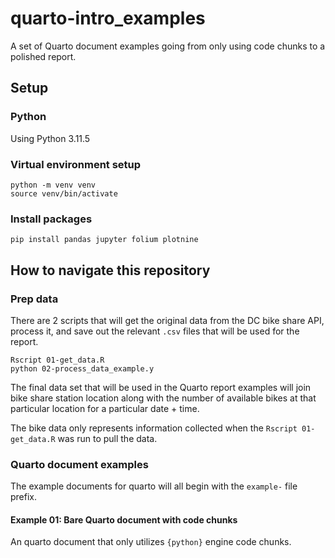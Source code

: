 # quarto-intro_examples

A set of Quarto document examples going from only using code chunks to a polished report.

## Setup

### Python

Using Python 3.11.5

### Virtual environment setup

```shell
python -m venv venv
source venv/bin/activate
```

### Install packages

```shell
pip install pandas jupyter folium plotnine
```

## How to navigate this repository

### Prep data

There are 2 scripts that will
get the original data from the DC bike share API,
process it,
and save out the relevant `.csv` files that will be used for the report.

```shell
Rscript 01-get_data.R
python 02-process_data_example.y
```

The final data set that will be used in the Quarto report examples will join
bike share station location along with the number of available bikes at that particular location
for a particular date + time.

The bike data only represents information collected when the `Rscript 01-get_data.R` was run to pull the data.

### Quarto document examples

The example documents for quarto will all begin with the `example-` file prefix.

#### Example 01: Bare Quarto document with code chunks

An quarto document that only utilizes `{python}` engine code chunks.
